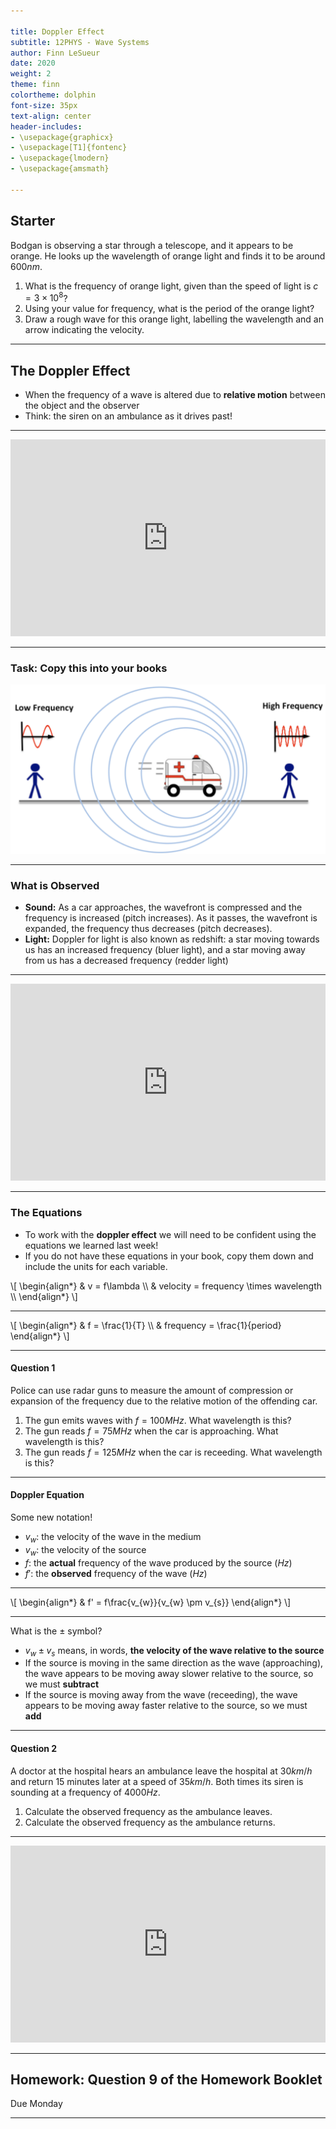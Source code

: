 ```yaml
---

title: Doppler Effect
subtitle: 12PHYS - Wave Systems
author: Finn LeSueur
date: 2020
weight: 2
theme: finn
colortheme: dolphin
font-size: 35px
text-align: center
header-includes:
- \usepackage{graphicx}
- \usepackage[T1]{fontenc}
- \usepackage{lmodern}
- \usepackage{amsmath}

---
```


## Starter

Bodgan is observing a star through a telescope, and it appears to be orange. He looks up the wavelength of orange light and finds it to be around $600nm$.

1. What is the frequency of orange light, given than the speed of light is $c=3\times10^{8}$?
2. Using your value for frequency, what is the period of the orange light?
3. Draw a rough wave for this orange light, labelling the wavelength and an arrow indicating the velocity.

---

## The Doppler Effect

- When the frequency of a wave is altered due to __relative motion__ between the object and the observer
- Think: the siren on an ambulance as it drives past!

---

<iframe width="100%" height="315" src="https://www.youtube.com/embed/Djz_rtnXSfY" frameborder="0" allow="accelerometer; autoplay; encrypted-media; gyroscope; picture-in-picture" allowfullscreen></iframe>

---

### Task: Copy this into your books

![](../assets/doppler-effect.png)

---

### What is Observed

- __Sound:__ As a car approaches, the wavefront is compressed and the frequency is increased (pitch increases). As it passes, the wavefront is expanded, the frequency thus decreases (pitch decreases).
- __Light:__ Doppler for light is also known as redshift: a star moving towards us has an increased frequency (bluer light), and a star moving away from us has a decreased frequency (redder light)

---

<iframe width="100%" height="315" src="https://www.youtube.com/embed/ikgRZt1BSyk" frameborder="0" allow="accelerometer; autoplay; encrypted-media; gyroscope; picture-in-picture" allowfullscreen></iframe>

---

### The Equations

- To work with the __doppler effect__ we will need to be confident using the equations we learned last week!
- If you do not have these equations in your book, copy them down and include the units for each variable.

\\[
\begin{align*}
    & v = f\lambda \\\\
    & velocity = frequency \times wavelength \\\\
\end{align*}
\\]

---

\\[
\begin{align*}
    & f = \frac{1}{T} \\\\
    & frequency = \frac{1}{period}
\end{align*}
\\]

---

#### Question 1

Police can use radar guns to measure the amount of compression or expansion of the frequency due to the relative motion of the offending car.

1. The gun emits waves with $f=100MHz$. What wavelength is this?
2. The gun reads $f=75MHz$ when the car is approaching. What wavelength is this?
3. The gun reads $f=125MHz$ when the car is receeding. What wavelength is this?

---

#### Doppler Equation

Some new notation!

- $v_{w}$: the velocity of the wave in the medium
- $v_{w}$: the velocity of the source
- $f$: the __actual__ frequency of the wave produced by the source ($Hz$)
- $f'$: the __observed__ frequency of the wave ($Hz$)

---

\\[
\begin{align*}
    & f' = f\frac{v_{w}}{v_{w} \pm v_{s}}
\end{align*}
\\]

---

What is the $\pm$ symbol?

- $v_{w} \pm v_{s}$ means, in words, __the velocity of the wave relative to the source__
- If the source is moving in the same direction as the wave (approaching), the wave appears to be moving away slower relative to the source, so we must __subtract__
- If the source is moving away from the wave (receeding), the wave appears to be moving away faster relative to the source, so we must __add__

---

#### Question 2

A doctor at the hospital hears an ambulance leave the hospital at $30km/h$ and return 15 minutes later at a speed of $35km/h$. Both times its siren is sounding at a frequency of $4000Hz$.

1. Calculate the observed frequency as the ambulance leaves.
2. Calculate the observed frequency as the ambulance returns.

---

<iframe width="100%" height="315" src="https://www.youtube.com/embed/JO4_VHM69oI" frameborder="0" allow="accelerometer; autoplay; encrypted-media; gyroscope; picture-in-picture" allowfullscreen></iframe>

---

## Homework: Question 9 of the Homework Booklet

Due Monday

---